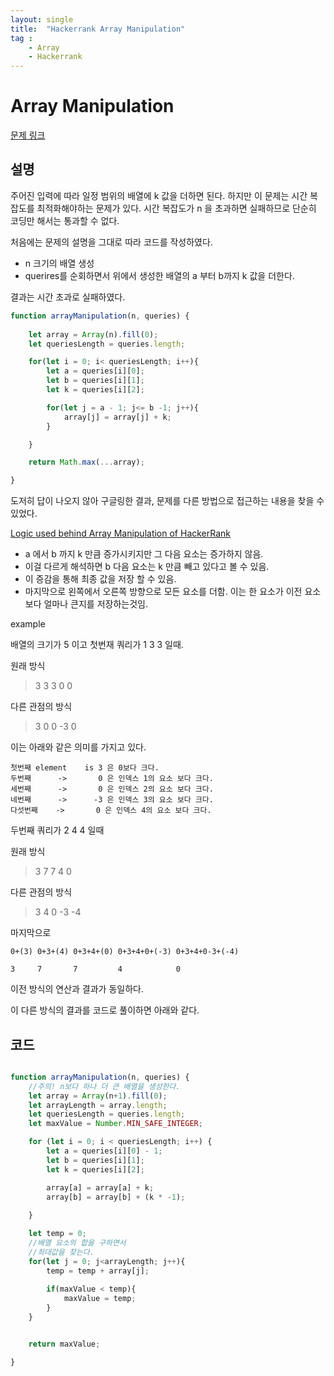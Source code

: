 ```yaml
---
layout: single
title:  "Hackerrank Array Manipulation"
tag : 
    - Array
    - Hackerrank
---
```



# Array Manipulation

[문제 링크](https://www.hackerrank.com/challenges/crush/problem)

## 설명

주어진 입력에 따라 일정 범위의 배열에 k 값을 더하면 된다. 하지만 이 문제는 시간 복잡도를 최적화해야하는 문제가 있다. 시간 복잡도가 n 을 초과하면 실패하므로 단순히 코딩만 해서는 통과할 수 없다.


처음에는 문제의 설명을 그대로 따라 코드를 작성하였다. 

- n 크기의 배열 생성
- querires를 순회하면서 위에서 생성한 배열의 a 부터 b까지 k 값을 더한다.

결과는 시간 초과로 실패하였다.

```js
function arrayManipulation(n, queries) {
    
    let array = Array(n).fill(0);
    let queriesLength = queries.length;

    for(let i = 0; i< queriesLength; i++){
        let a = queries[i][0];
        let b = queries[i][1];
        let k = queries[i][2];

        for(let j = a - 1; j<= b -1; j++){
            array[j] = array[j] + k;
        }

    }

    return Math.max(...array);

}

```

도저히 답이 나오지 않아 구글링한 결과, 문제를 다른 방법으로 접근하는 내용을 찾을 수 있었다.

[Logic used behind Array Manipulation of HackerRank
](https://stackoverflow.com/a/48162313/3836836) 


- a 에서 b 까지 k 만큼 증가시키지만 그 다음 요소는 증가하지 않음.
- 이걸 다르게 해석하면 b 다음 요소는 k 만큼 빼고 있다고 볼 수 있음.
- 이 증감을 통해 최종 값을 저장 할 수 있음.
- 마지막으로 왼쪽에서 오른쪽 방향으로 모든 요소를 더함. 이는 한 요소가 이전 요소보다 얼마나 큰지를 저장하는것임.

example

배열의 크기가 5 이고 첫번재 쿼리가 1 3 3 일때.

원래 방식
> 3 3 3 0 0

다른 관점의 방식
> 3 0 0 -3 0

이는 아래와 같은 의미를 가지고 있다.

    첫번째 element    is 3 은 0보다 크다.
    두번째      ->       0 은 인덱스 1의 요소 보다 크다.
    세번째      ->       0 은 인덱스 2의 요소 보다 크다.
    네번째      ->      -3 은 인덱스 3의 요소 보다 크다.
    다섯번째    ->       0 은 인덱스 4의 요소 보다 크다.

두번째 쿼리가 2 4 4 일때

원래 방식
> 3 7 7 4 0

다른 관점의 방식
> 3 4 0 -3 -4


마지막으로

    0+(3) 0+3+(4) 0+3+4+(0) 0+3+4+0+(-3) 0+3+4+0-3+(-4)

    3     7       7         4            0  

이전 방식의 연산과 결과가 동일하다.

이 다른 방식의 결과를 코드로 풀이하면 아래와 같다.


## 코드

```js

function arrayManipulation(n, queries) {
    //주의! n보다 하나 더 큰 배열을 생성한다.
    let array = Array(n+1).fill(0);
    let arrayLength = array.length;
    let queriesLength = queries.length;
    let maxValue = Number.MIN_SAFE_INTEGER;

    for (let i = 0; i < queriesLength; i++) {
        let a = queries[i][0] - 1;
        let b = queries[i][1];
        let k = queries[i][2];

        array[a] = array[a] + k;
        array[b] = array[b] + (k * -1);
      
    }

    let temp = 0;
    //배열 요소의 합을 구하면서
    //최대값을 찾는다.
    for(let j = 0; j<arrayLength; j++){
        temp = temp + array[j];
        
        if(maxValue < temp){
            maxValue = temp;
        }
    }


    return maxValue;

}

```

